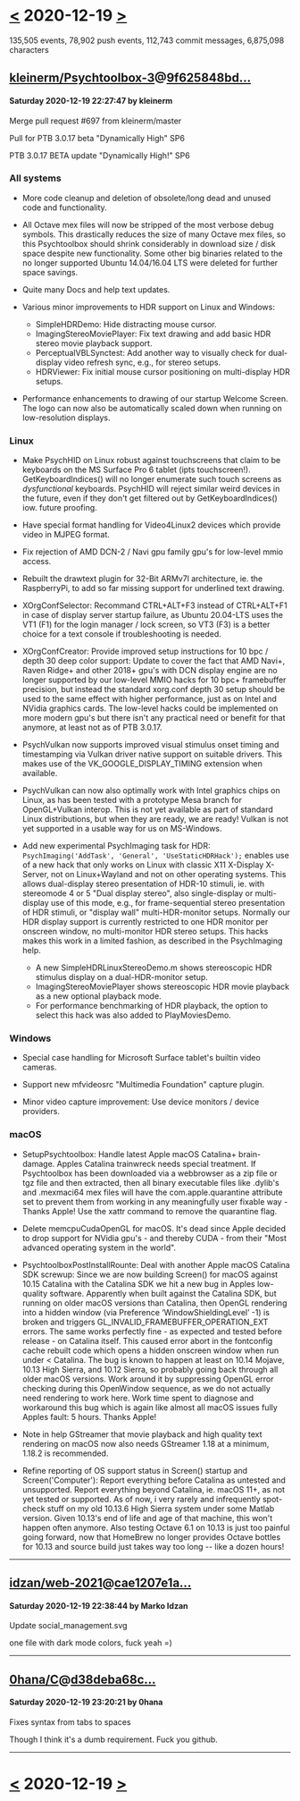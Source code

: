 # [<](2020-12-18.md) 2020-12-19 [>](2020-12-20.md)

135,505 events, 78,902 push events, 112,743 commit messages, 6,875,098 characters


## [kleinerm/Psychtoolbox-3](https://github.com/kleinerm/Psychtoolbox-3)@[9f625848bd...](https://github.com/kleinerm/Psychtoolbox-3/commit/9f625848bdfea9126f166d59ea914f7da8aba7ad)
#### Saturday 2020-12-19 22:27:47 by kleinerm

Merge pull request #697 from kleinerm/master

Pull for PTB 3.0.17 beta "Dynamically High" SP6

PTB 3.0.17 BETA update "Dynamically High!" SP6

### All systems

- More code cleanup and deletion of obsolete/long dead and unused code and functionality.

- All Octave mex files will now be stripped of the most verbose debug symbols. This drastically reduces the size of many Octave mex files, so this Psychtoolbox should shrink considerably in download size / disk space despite new functionality. Some other big binaries related to the no longer supported Ubuntu 14.04/16.04 LTS were deleted for further space savings.

- Quite many Docs and help text updates.

- Various minor improvements to HDR support on Linux and Windows:
  - SimpleHDRDemo: Hide distracting mouse cursor.
  - ImagingStereoMoviePlayer: Fix text drawing and add basic HDR stereo movie playback support.
  - PerceptualVBLSynctest: Add another way to visually check for dual-display video refresh sync, e.g., for stereo setups.
  - HDRViewer: Fix initial mouse cursor positioning on multi-display HDR setups.

- Performance enhancements to drawing of our startup Welcome Screen. The logo can now also be automatically scaled down when running on low-resolution displays.

### Linux

- Make PsychHID on Linux robust against touchscreens that claim to be keyboards on the MS Surface Pro 6 tablet (ipts touchscreen!). GetKeyboardIndices() will no longer enumerate such touch screens as *dysfunctional* keyboards. PsychHID will reject similar weird devices in the future, even if they don't get filtered out by GetKeyboardIndices() iow. future proofing.

- Have special format handling for Video4Linux2 devices which provide video in MJPEG format.

- Fix rejection of AMD DCN-2 / Navi gpu family gpu's for low-level mmio access.

- Rebuilt the drawtext plugin for 32-Bit ARMv7l architecture, ie. the RaspberryPi, to add so far missing support for underlined text drawing.

- XOrgConfSelector: Recommand CTRL+ALT+F3 instead of CTRL+ALT+F1 in case of display server startup failure, as Ubuntu 20.04-LTS uses the VT1 (F1) for the login manager / lock screen, so VT3 (F3) is a better choice for a text console if troubleshooting is needed.

- XOrgConfCreator: Provide improved setup instructions for 10 bpc / depth 30 deep color support: Update to cover the fact that AMD Navi+, Raven Ridge+ and other 2018+ gpu's with DCN display engine are no longer supported by our low-level MMIO hacks for 10 bpc+ framebuffer precision, but instead the standard xorg.conf depth 30 setup should be used to the same effect with higher performance, just as on Intel and NVidia graphics cards. The low-level hacks could be implemented on more modern gpu's but there isn't any practical need or benefit for that anymore, at least not as of PTB 3.0.17.

- PsychVulkan now supports improved visual stimulus onset timing and timestamping via Vulkan driver native support on suitable drivers. This makes use of the VK_GOOGLE_DISPLAY_TIMING extension when available.

- PsychVulkan can now also optimally work with Intel graphics chips on Linux, as has been tested with a prototype Mesa branch for OpenGL+Vulkan interop. This is not yet available as part of standard Linux distributions, but when they are ready, we are ready! Vulkan is not yet supported in a usable way for us on MS-Windows.

- Add new experimental PsychImaging task for HDR:  ``PsychImaging('AddTask', 'General', 'UseStaticHDRHack');`` enables use of a new hack that only works on Linux with classic X11 X-Display X-Server, not on Linux+Wayland and not on other operating systems. This allows dual-display stereo presentation of HDR-10 stimuli, ie. with stereomode 4 or 5 "Dual display stereo", also single-display or multi-display use of this mode, e.g., for frame-sequential stereo presentation of HDR stimuli, or "display wall" multi-HDR-monitor setups. Normally our HDR display support is currently restricted to one HDR monitor per onscreen window, no multi-monitor HDR stereo setups. This hacks makes this work in a limited fashion, as described in the PsychImaging help.
  - A new SimpleHDRLinuxStereoDemo.m shows stereoscopic HDR stimulus display on a dual-HDR-monitor setup.
  - ImagingStereoMoviePlayer shows stereoscopic HDR movie playback as a new optional playback mode.
  - For performance benchmarking of HDR playback, the option to select this hack was also added to PlayMoviesDemo.

### Windows

- Special case handling for Microsoft Surface tablet's builtin video cameras.

- Support new mfvideosrc "Multimedia Foundation" capture plugin.

- Minor video capture improvement: Use device monitors / device providers.

### macOS

- SetupPsychtoolbox: Handle latest Apple macOS Catalina+ brain-damage. Apples Catalina trainwreck needs special treatment. If Psychtoolbox has been downloaded via a webbrowser as a zip file or tgz file and then extracted, then all binary executable files like .dylib's and .mexmaci64 mex files will have the com.apple.quarantine attribute set to prevent them from working in any meaningfully user fixable way - Thanks Apple! Use the xattr command to remove the quarantine flag.

- Delete memcpuCudaOpenGL for macOS. It's dead since Apple decided to drop support for NVidia gpu's - and thereby CUDA - from their "Most advanced operating system in the world".

- PsychtoolboxPostInstallRounte: Deal with another Apple macOS Catalina SDK screwup: Since we are now building Screen() for macOS against 10.15 Catalina with the Catalina SDK we hit a new bug in Apples low-quality software. Apparently when built against the Catalina SDK, but running on older macOS versions than Catalina, then OpenGL rendering into a hidden window (via Preference ‘WindowShieldingLevel’ -1) is broken and triggers GL_INVALID_FRAMEBUFFER_OPERATION_EXT errors. The same works perfectly fine - as expected and tested before release - on Catalina itself. This caused error abort in the fontconfig cache rebuilt code which opens a hidden onscreen window when run under < Catalina. The bug is known to happen at least on 10.14 Mojave, 10.13 High Sierra, and 10.12 Sierra, so probably going back through all older macOS versions. Work around it by suppressing OpenGL error checking during this OpenWindow sequence, as we do not actually need rendering to work here.
Work time spent to diagnose and workaround this bug which is again like almost all macOS issues fully Apples fault: 5 hours. Thanks Apple!

- Note in help GStreamer that movie playback and high quality text rendering on macOS now also needs GStreamer 1.18 at a minimum, 1.18.2 is recommended.

- Refine reporting of OS support status in Screen() startup and Screen('Computer'): Report everything before Catalina as untested and unsupported. Report everything beyond Catalina, ie. macOS 11+, as not yet tested or supported. As of now, i very rarely and infrequently spot-check stuff on my old 10.13.6 High Sierra system under some Matlab version. Given 10.13's end of life and age of that machine, this won't happen often anymore. Also testing Octave 6.1 on 10.13 is just too painful going forward, now that HomeBrew no longer provides Octave bottles for 10.13 and source build just takes way too long -- like a dozen hours!

---
## [idzan/web-2021](https://github.com/idzan/web-2021)@[cae1207e1a...](https://github.com/idzan/web-2021/commit/cae1207e1a0e815ee45845752e2d8de0513e0cc3)
#### Saturday 2020-12-19 22:38:44 by Marko Idzan

Update social_management.svg

one file with dark mode colors, fuck yeah =)

---
## [0hana/C](https://github.com/0hana/C)@[d38deba68c...](https://github.com/0hana/C/commit/d38deba68c5dd03c4abc850636158b2c274dfe50)
#### Saturday 2020-12-19 23:20:21 by 0hana

Fixes syntax from tabs to spaces

Though I think it's a dumb requirement. Fuck you github.

---

# [<](2020-12-18.md) 2020-12-19 [>](2020-12-20.md)

